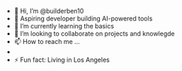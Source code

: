 - 👋 Hi, I’m @builderben10
- 👀 Aspiring developer building AI-powered tools
- 🌱 I’m currently learning the basics 
- 💞️ I’m looking to collaborate on projects and knowlegde 
- 📫 How to reach me ...
- 
- ⚡ Fun fact: Living in Los Angeles 

<!---
builderben10/builderben10 is a ✨ special ✨ repository because its `README.md` (this file) appears on your GitHub profile.
You can click the Preview link to take a look at your changes.
--->
